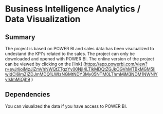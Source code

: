 # Business Intelligence Analytics / Data Visualization
## Summary 
The project is based on POWER BI and sales data has been visulualized to undestand the KPI's related to the sales. The project can only be downloaded and opened with POWER BI. The online version of the project can be viewed by clicking on the [link] (https://app.powerbi.com/view?r=eyJrIjoiMzJiZmVhNWQtZTgzYy00NjI4LTlkMDQtZGJkOGVhMTBkMGM5IiwidCI6ImZiZDJmMDQ1LWIzNGMtNDY3My05NTM0LThmMjM3NDM1NWNlYyIsImMiOjh9 ) 
## Dependencies 
You can visualized the data if you have access to POWER BI. 
